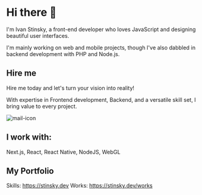 # Hi there 👋

I'm Ivan Stinsky, a front-end developer who loves JavaScript and designing beautiful user interfaces.

I'm mainly working on web and mobile projects, though I've also dabbled in backend development with PHP and Node.js.

## Hire me

Hire me today and let's turn your vision into reality!

With expertise in Frontend development, Backend, and a versatile skill set, I bring value to every project.

![mail-icon](https://github.com/ivanstnsk/ivanstnsk/assets/25571153/4f16b287-b96f-416b-b90a-32e6fde06c04)




## I work with:

Next.js, React, React Native, NodeJS, WebGL

## My Portfolio

Skills: https://stinsky.dev
Works: https://stinsky.dev/works
